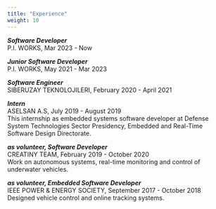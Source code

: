 ```yaml
---
title: "Experience"
weight: 10
---
```


***Software Developer***      
P.I. WORKS, Mar 2023 - Now  

***Junior Software Developer***       
P.I. WORKS, May 2021 - Mar 2023

***Software Engineer***      
SIBERUZAY TEKNOLOJILERI, February 2020 - April 2021     

***Intern***      
ASELSAN A.S, July 2019 - August 2019     
This internship as embedded systems software developer at Defense System Technologies Sector Presidency, Embedded and Real-Time Software Design Directorate.

***as volunteer, Software Developer***      
CREATINY TEAM, February 2019 - October 2020        
Work on autonomous systems, real-time monitoring and control of underwater vehicles.        

***as volunteer, Embedded Software Developer***     
IEEE POWER & ENERGY SOCIETY, September 2017 - October 2018     
Designed vehicle control and online tracking systems.